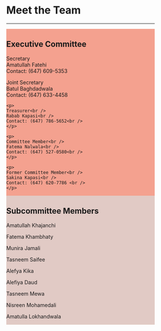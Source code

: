 <!DOCTYPE html>
<html>
<head>
<meta name="viewport" content="width=device-width, initial-scale=1">
<style>
* {
  box-sizing: border-box;
}

/* Create two equal columns that floats next to each other */
.column {
  float: left;
  width: 50%;
  padding: 10px;
}

/* Clear floats after the columns */
.row:after {
  content: "";
  display: table;
  clear: both;
}
</style>
</head>
<body>

<h2></h2>

# Meet the Team 
* * *

<div class="row">
  <div class="column" style="background-color:#F4A18F;">
    <h2>Executive Committee</h2>
    <p>
    Secretary<br />
    Amatullah Fatehi<br />
    Contact: (647) 609-5353<br />
    </p>
    <p>
    Joint Secretary<br />
	Batul Baghdadwala<br />
	Contact: (647) 633-4458<br />
	</p>

	<p>
	Treasurer<br />
	Rabab Kapasi<br />
	Contact: (647) 786-5652<br />
	</p>

	<p>
	Committee Member<br />
	Fatema Nalwala<br />
	Contact: (647) 527-0580<br />
	</p>

	<p>
	Former Committee Member<br />
	Sakina Kapasi<br />
	Contact: (647) 620-7786 <br />
	</p>
  </div>
  <div class="column" style="background-color:#E1CAC5;">
    <h2>Subcommittee Members</h2>
    <p>Amatullah Khajanchi</p>
    <p>Fatema Khambhaty</p>
    <p>Munira Jamali</p>
    <p>Tasneem Saifee</p>
    <p>Alefya Kika</p>
    <p>Alefiya Daud</p>
    <p>Tasneem Mewa</p>
    <p>Nisreen Mohamedali</p>
    <p>Amatulla Lokhandwala</p>
  </div>
</div>

</body>
</html>
